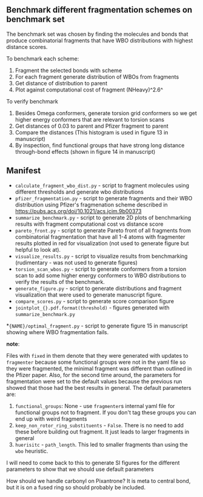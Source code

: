 ## Benchmark different fragmentation schemes on benchmark set

The benchmark set was chosen by finding the molecules and bonds that produce combinatorial fragments that have WBO distributions
with highest distance scores.

To benchmark each scheme:
1. Fragment the selected bonds with scheme
2. For each fragment generate distribution of WBOs from fragments
3. Get distance of distribution to parent
4. Plot against computational cost of fragment (NHeavy)^2.6^

To verify benchmark
1. Besides Omega conformers, generate torsion grid conformers so we get higher energy conformers that are relevant to torsion scans
2. Get distances of 0.03 to parent and Pfizer fragment to parent
3. Compare the distances (This histogram is used in figure 13 in manuscript)
4. By inspection, find functional groups that have strong long distance through-bond effects (shown in figure 14 in manuscript)


## Manifest
* `calculate_fragment_wbo_dist.py` - script to fragment molecules using different thresholds and generate wbo distributions
* `pfizer_fragmentation.py` - script to generate fragments and their WBO distribution using Pfizer's fragmenation scheme described in https://pubs.acs.org/doi/10.1021/acs.jcim.9b00373
* `summarize_benchmark.py` - script to generate 2D plots of benchmarking results with fragment computational cost vs distance score
* `pareto_front.py` - script to generate Pareto front of all fragments from combinatorial fragmentation that have all 1-4 atoms with fragmenter
results plotted in red for visualization (not used to generate figure but helpful to look at).
* `visualize_results.py` - script to visualize results from benchmarking (rudimentary - was not used to generate figures)
* `torsion_scan_wbos.py` - script to generate conformers from a torsion scan to add some higher energy conformers to WBO distributions to verify the results of
the benchmark.
* `generate_figure.py` - script to generate distributions and fragment visualization that were used to generate manuscript figure.
* `compare_scores.py` - script to generate score comparison figure
* `jointplot_{}.pdf.format(threshold)` - figures generated with `summarize_benchmark.py`

*`{NAME}/optimal_fragment.py` - script to generate figure 15 in manuscript showing where WBO fragmentation fails.

__note__:

Files with `fixed` in them denote that they were generated with updates to `fragmenter` because some functional groups were
not in the yaml file so they were fragmented, the minimal fragment was different than outlined in the Pfizer paper.
Also, for the second time around, the parameters for fragmentation were set to the default
values because the previous run showed that those had the best results in general. The default parameters are:
1. `functional_groups`: None - use `fragmenter`s internal yaml file for functional groups not to fragment. If you don't tag these groups you can end up with weird fragments
2. `keep_non_rotor_ring_substituents` - `False`. There is no need to add these before building out fragment. It just leads to larger fragments in general
3. `huerisitc` - `path_length`. This led to smaller fragments than using the `wbo` heuristic.

I will need to come back to this to generate SI figures for the different parameters to show that we should use default parameters

How should we handle carbonyl on Pixantrone? It is meta to central bond, but it is on a fused ring so should probably be included.
